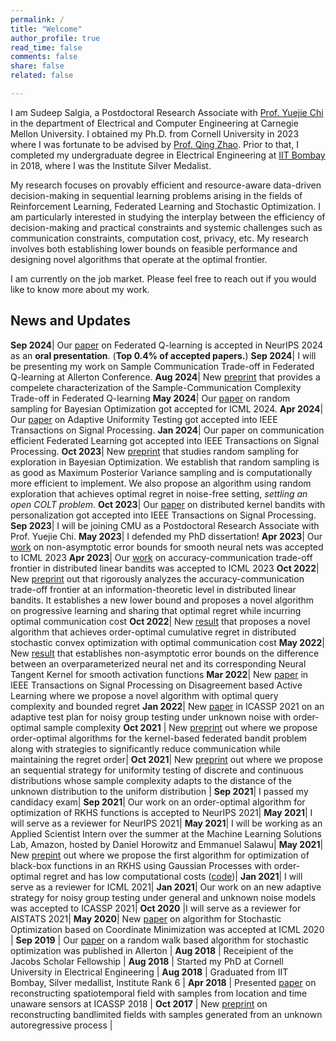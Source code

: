 ```yaml
---
permalink: /
title: "Welcome"
author_profile: true
read_time: false
comments: false
share: false
related: false

---
```


I am Sudeep Salgia, a Postdoctoral Research Associate with [Prof. Yuejie Chi](https://users.ece.cmu.edu/~yuejiec/index.html) in the department of Electrical and Computer Engineering at Carnegie Mellon University. I obtained my Ph.D. from Cornell University in 2023 where I was fortunate to be advised by [Prof. Qing Zhao](https://zhao.ece.cornell.edu/). Prior to that, I completed my undergraduate degree in Electrical Engineering at [IIT Bombay](http://www.iitb.ac.in/) in 2018, where I was the Institute Silver Medalist.

My research focuses on provably efficient and resource-aware data-driven decision-making in sequential learning problems arising in the fields of Reinforcement Learning, Federated Learning and Stochastic Optimization. I am particularly interested in studying the interplay between the efficiency of decision-making and practical constraints and systemic challenges such as communication constraints, computation cost, privacy, etc. My research involves both establishing lower bounds on feasible performance and designing novel algorithms that operate at the optimal frontier.

I am currently on the job market. Please feel free to reach out if you would like to know more about my work.


News and Updates
-----


**Sep 2024**| Our [paper](https://arxiv.org/abs/2408.16981) on Federated Q-learning is accepted in NeurIPS 2024 as an **oral presentation**. (**Top 0.4% of accepted papers.**)
**Sep 2024**| I will be presenting my work on Sample Communication Trade-off in Federated Q-learning at Allerton Conference.
**Aug 2024**| New [preprint](https://arxiv.org/abs/2408.16981) that provides a compelete characterization of the Sample-Communication Complexity Trade-off in Federated Q-learning
**May 2024**| Our [paper](https://arxiv.org/abs/2310.15351) on random sampling for Bayesian Optimization got accepted for ICML 2024.
**Apr 2024**| Our [paper](https://arxiv.org/abs/2110.06325) on Adaptive Uniformity Testing got accepted into IEEE Transactions on Signal Processing.
**Jan 2024**| Our paper on communication efficient Federated Learning got accepted into IEEE Transactions on Signal Processing.
**Oct 2023**| New [preprint](https://arxiv.org/abs/2310.15351) that studies random sampling for exploration in Bayesian Optimization. We establish that random sampling is as good as Maximum Posterior Variance sampling and is computationally more efficient to implement. We also propose an algorithm using random exploration that achieves optimal regret in noise-free setting, *settling an open COLT problem*.
**Oct 2023**| Our [paper](https://ieeexplore.ieee.org/document/10288218) on distributed kernel bandits with personalization got accepted into IEEE Transactions on Signal Processing.
**Sep 2023**| I will be joining CMU as a Postdoctoral Research Associate with Prof. Yuejie Chi.
**May 2023**| I defended my PhD dissertation!
**Apr 2023**| Our [work](https://arxiv.org/abs/2206.00099) on non-asymptotic error bounds for smooth neural nets was accepted to ICML 2023
**Apr 2023**| Our [work](https://arxiv.org/abs/2211.02212) on accuracy-communication trade-off frontier in distributed linear bandits was accepted to ICML 2023
**Oct 2022**| New [preprint](https://arxiv.org/abs/2211.02212) out that rigorously analyzes the accuracy-communication trade-off frontier at an information-theoretic level in distributed linear bandits. It establishes a new lower bound and proposes a novel algorithm on progressive learning and sharing that optimal regret while incurring optimal communication cost
**Oct 2022**| New [result](https://arxiv.org/abs/2301.08869) that proposes a novel algorithm that achieves order-optimal cumulative regret in distributed stochastic convex optimization with optimal communication cost
**May 2022**| New [result](https://arxiv.org/abs/2206.00099) that establishes non-asymptotic error bounds on the difference between an overparameterized neural net and its corresponding Neural Tangent Kernel for smooth activation functions
**Mar 2022**| New [paper](https://ieeexplore.ieee.org/document/9735330/) in IEEE Transactions on Signal Processing on Disagreement based Active Learning where we propose a novel algorithm with optimal query complexity and bounded regret
**Jan 2022**| New [paper](https://ieeexplore.ieee.org/document/9414111) in ICASSP 2021 on an adaptive test plan for noisy group testing under unknown noise with order-optimal sample complexity
**Oct 2021** | New [preprint](https://arxiv.org/abs/2207.07948) out where we propose order-optimal algorithms for the kernel-based federated bandit problem along with strategies to significantly reduce communication while maintaining the regret order|
**Oct 2021**| New [preprint](https://arxiv.org/abs/2110.06325) out where we propose an sequential strategy for uniformity testing of discrete and continuous distributions whose sample complexity adapts to the distance of the unknown distribution to the uniform distribution |
**Sep 2021**| I passed my candidacy exam|
**Sep 2021**| Our work on an order-optimal algorithm for optimization of RKHS functions is accepted to NeurIPS 2021|
**May 2021**| I will serve as a reviewer for NeurIPS 2021|
**May 2021**| I will be working as an Applied Scientist Intern over the summer at the Machine Learning Solutions Lab, Amazon, hosted by Daniel Horowitz and Emmanuel Salawu|
**May 2021**| New [prepint](https://arxiv.org/abs/2010.13997) out where we propose the first algorithm for optimization of black-box functions in an RKHS using Gaussian Processes with order-optimal regret and has low computational costs ([code](https://github.com/sudeepsalgia/GP_ThreDS))|
**Jan 2021**| I will serve as a reviewer for ICML 2021|
**Jan 2021**| Our work on an new adaptive strategy for noisy group testing under general and unknown noise models was accepted to ICASSP 2021|
**Oct 2020** |I will serve as a reviewer for AISTATS 2021|
**May 2020**| New [paper](https://arxiv.org/abs/2003.05482) on algorithm for Stochastic Optimization based on Coordinate Minimization was accepted at ICML 2020 |
**Sep 2019** | Our [paper](https://arxiv.org/abs/1901.05947) on a random walk based algorithm for stochastic optimization was published in Allerton |
**Aug 2018** | Receipient of the Jacobs Scholar Fellowship |
**Aug 2018** | Started my PhD at Cornell University in Electrical Engineering |
**Aug 2018** | Graduated from IIT Bombay, Silver medallist, Institute Rank 6 |
**Apr 2018** | Presented [paper](https://arxiv.org/pdf/1710.09454.pdf) on reconstructing spatiotemporal field with samples from location and time unaware sensors at ICASSP 2018 |
**Oct 2017** | New [preprint](https://arxiv.org/pdf/1710.09451.pdf) on reconstructing bandlimited fields with samples generated from an unknown autoregressive process |






